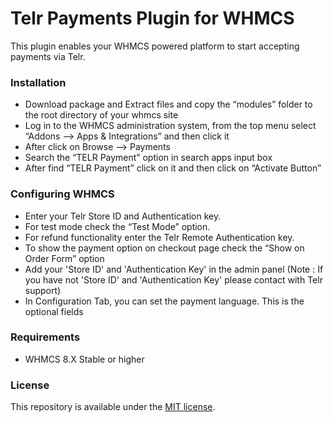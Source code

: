 # Telr Payments Plugin for WHMCS #

This plugin enables your WHMCS powered platform to start accepting payments via Telr.

### Installation ###

* Download package and Extract files and copy the “modules” folder to the root directory of your whmcs site
* Log in to the WHMCS administration system, from the top menu select “Addons --> Apps & Integrations” and then click it
* After click on Browse --> Payments
* Search the “TELR Payment” option in search apps input box
* After find “TELR Payment” click on it and then click on “Activate Button”

### Configuring WHMCS ###
* Enter your Telr Store ID and Authentication key. 
* For test mode check the “Test Mode” option. 
* For refund functionality enter the Telr Remote Authentication key. 
* To show the payment option on checkout page check the “Show on Order Form” option
* Add your 'Store ID' and 'Authentication Key' in the admin panel (Note : If you have not 'Store ID' and 'Authentication Key' please contact with Telr support)
* In Configuration Tab, you can set the payment language. This is the optional fields

### Requirements ###

* WHMCS 8.X Stable or higher

### License ###

This repository is available under the [MIT license](LICENSE).


